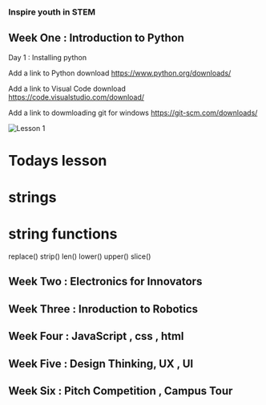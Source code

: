 ### Inspire youth in STEM

## Week One : Introduction to Python
Day 1 : Installing python

Add a link to Python download
https://www.python.org/downloads/

Add a link to Visual Code download
https://code.visualstudio.com/download/


Add a link to dowmloading git for windows
https://git-scm.com/downloads/


![Lesson 1 ](./images/lesson1.PNG)

# Todays lesson
# strings
# string functions 
replace()
strip()
len()
lower()
upper()
slice()


## Week Two : Electronics for Innovators 

## Week Three : Inroduction to Robotics

## Week Four : JavaScript , css , html

## Week Five : Design Thinking, UX , UI

## Week Six : Pitch Competition , Campus Tour


